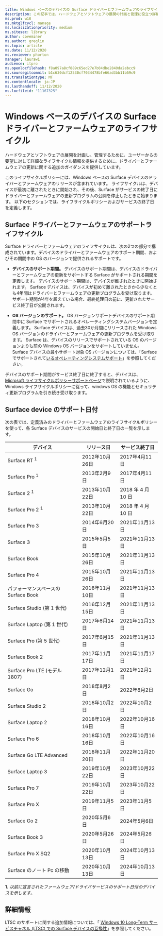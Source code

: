 ```yaml
---
title: Windows ベースのデバイスの Surface ドライバーとファームウェアのライフサイクル
description: この記事では、ハードウェアとソフトウェアの展開の計画と管理に役立つ詳細なライフサイクル情報について説明します。
ms.prod: w10
ms.mktglfcycl: manage
ms.localizationpriority: medium
ms.sitesec: library
author: coveminer
ms.author: greglin
ms.topic: article
ms.date: 11/12/2020
ms.reviewer: phorton
manager: laurawi
audience: itpro
ms.openlocfilehash: f8a097a8cf889c65ed27e7b04dbe2840da2ebcc9
ms.sourcegitcommit: b1c630dcf12530cf7034478bfe66ad3bb11b59c9
ms.translationtype: MT
ms.contentlocale: ja-JP
ms.lasthandoff: 11/12/2020
ms.locfileid: "11167325"
---
```

# Windows ベースのデバイスの Surface ドライバーとファームウェアのライフサイクル
 
ハードウェアとソフトウェアの展開を計画し、管理するために、ユーザーからの要望に対して詳細なライフサイクル情報を提供するために、ドライバーとファームウェアの更新に関する追加のガイダンスを提供しています。
 
このライフサイクルポリシーには、Windows ベースの Surface デバイスのドライバーとファームウェアのリリースが含まれています。 ライフサイクルは、デバイスが最初に離されたときに開始され、その後、Surface がサービスの終了日にドライバーとファームウェアの更新プログラムの公開を停止したときに始まります。 以下のセクションでは、ライフサイクルポリシーおよびサービスの終了日を定義します。

## Surface ドライバーとファームウェアのサポートライフサイクル
 
Surface ドライバーとファームウェアのライフサイクルは、次の2つの部分で構成されています。デバイスのドライバーとファームウェアのサポート期間、およびその期間中の OS のバージョンで提供されるサポートです。

- **デバイスのサポート期間。** デバイスのサポート期間は、デバイスのドライバーとファームウェアの更新をサポートする Surface がサポートされる期間を定義します。 デバイスのサポート期間は、デバイスが離されたときに開始されます。 Surface デバイスは、デバイスが初めて離されたときから少なくとも4年間はドライバーとファームウェアの更新プログラムを受け取ります。 サポート期間が4年を超えている場合、最終処理日の前に、更新されたサービス終了日が公開されます。

- **OS バージョンのサポート。** OS バージョンサポートデバイスのサポート期間中に Surface でサポートされるオペレーティングシステムバージョンを定義します。 Surface デバイスは、過去30か月間にリリースされた Windows OS バージョンのドライバーとファームウェアの更新プログラムを受け取ります。 Surface は、デバイスのリリースでサポートされている OS のバージョンよりも前の Windows OS バージョンをサポートしていません。 Surface デバイスの最小サポート対象 OS バージョンについては、「Surface でサポートされて[いるオペレーティングシステムサポート](https://support.microsoft.com/help/2858199/surface-supported-operating-systems)」を参照してください。  

 
デバイスのサポート期間がサービス終了日に終了すると、デバイスは、  [Microsoft ライフサイクルポリシーサポートページ](https://support.microsoft.com/hub/4095338/microsoft-lifecycle-policy)で説明されているように、Windows ライフサイクルポリシーに従って、windows OS の機能とセキュリティ更新プログラムを引き続き受け取ります。
 

## Surface device のサポート日付

次の表では、定義済みのドライバーとファームウェアのライフサイクルポリシーを使って、各 Surface デバイスのサービスの開始日と終了日の一覧を示します。
 

 デバイス                             | リリース日 | サービス終了日 |
| ---------------------------------- | ------------ | --------------------- |
| Surface RT <sup> 1</sup>             | 2012年10月26日   | 2017年4月11日             |
| Surface Pro <sup> 1</sup>            | 2013年2月9日     | 2017年4月11日             |
| Surface 2 <sup> 1</sup>              | 2013年10月22日   | 2018 年 4 月 10 日             |
| Surface Pro 2 <sup> 1</sup>          | 2013年10月22日   | 2018 年 4 月 10 日             |
| Surface Pro 3                      | 2014年6月20日    | 2021年11月13日            |
| Surface 3                          | 2015年5月5日     | 2021年11月13日            |
| Surface Book                       | 2015年10月26日   | 2021年11月13日            |
| Surface Pro 4                      | 2015年10月26日   | 2021年11月13日            |
| パフォーマンスベースの Surface Book | 2016年11月10日   | 2021年11月13日            |
| Surface Studio (第 1 世代)           | 2016年12月15日   | 2021年11月13日            |
| Surface Laptop (第 1 世代)           | 2017年6月14日    | 2021年11月13日            |
| Surface Pro (第 5 世代)              | 2017年6月15日    | 2021年11月13日            |
| Surface Book 2                     | 2017年11月17日   | 2021年11月17日            |
| Surface Pro LTE (モデル 1807)       | 2017年12月1日    | 2021年12月1日             |
| Surface Go                         | 2018年8月2日     | 2022年8月2日              |
| Surface Studio 2                   | 2018年10月2日    | 2022年10月2日             |
| Surface Laptop 2                   | 2018年10月16日   | 2022年10月16日            |
| Surface Pro 6                      | 2018年10月16日   | 2022年10月16日            |
| Surface Go LTE Advanced       | 2018年11月20日   | 2022年11月20日            |
| Surface Laptop 3                   | 2019年10月22日   | 2023年10月22日            |
| Surface Pro 7                      | 2019年10月22日   | 2023年10月22日            |
| Surface Pro X                      | 2019年11月5日    | 2023年11月5日             |
| Surface Go 2                       | 2020年5月6日     | 2024年5月6日              |
| Surface Book 3                     | 2020年5月26日    | 2024年5月26日             |
| Surface Pro X SQ2                  | 2020年10月13日   | 2024年10月13日            |
| Surface のノート Pc の移動                  | 2020年10月13日   | 2024年10月13日            |

 
 **1.** *以前に宣言されたファームウェア/ドライバサービスのサポート日付のデバイスを示します*。
 
## 詳細情報

LTSC のサポートに関する追加情報については、「 [Windows 10 Long-Term サービスチャネル (LTSC) での Surface デバイスの互換性](surface-device-compatibility-with-windows-10-ltsc.md)」を参照してください。
 
 

